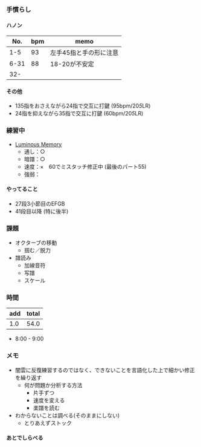 ### 手慣らし
#### ハノン
| No. | bpm | memo |
| --- | --- | --- |
| 1-5 | 93 | 左手45指と手の形に注意 |
| 6-31 | 88 | 18-20が不安定 |
| 32- |  |  |

#### その他
* 135指をおさえながら24指で交互に打鍵 (95bpm/20*5*LR)
* 24指を抑えながら35指で交互に打鍵 (60bpm/20*5*LR)


### 練習中
* [Luminous Memory](https://www.youtube.com/watch?v=FE_BUPMME3g&ab_channel=%EC%9E%90%EC%9C%A0%EB%A1%9C%EC%9A%B4%EA%B3%B5%EA%B0%84%2FFreeSpace-AnimePianoCovers)
  - 通し：○
  - 暗譜：○
  - 速度：×　60でミスタッチ修正中 (最後のパート55)
  - 強弱：

#### やってること
* 27段3小節目のEFGB
* 41段目以降 (特に後半)

### 課題
* オクターブの移動
  - 掴む／脱力
* 譜読み
  - 加線音符　
  - 写譜
  - スケール

### 時間
| add | total |
| --- | --- |
| 1.0 | 54.0 |

* 8:00 - 9:00

### メモ
* 闇雲に反復練習するのではなく、できないことを言語化した上で細かい修正を繰り返す
  - 何が問題か分析する方法
    - 片手ずつ
    - 速度を変える
    - 楽譜を読む
* わからないことは調べる(そのままにしない)
  - とりあえずストック

#### あとでしらべる
